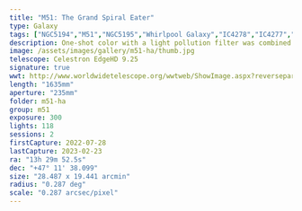 ```yaml
---
title: "M51: The Grand Spiral Eater"
type: Galaxy
tags: ["NGC5194","M51","NGC5195","Whirlpool Galaxy","IC4278","IC4277","IC4282"]
description: One-shot color with a light pollution filter was combined with narrowband images to create this capture. It is my most detailed M51 and I believe it captures the delicate and complex beauty of this pair of galaxies.
image: /assets/images/gallery/m51-ha/thumb.jpg
telescope: Celestron EdgeHD 9.25
signature: true
wwt: http://www.worldwidetelescope.org/wwtweb/ShowImage.aspx?reverseparity=False&scale=0.286877&name=m51-ha.jpg&imageurl=https://deepskyworkflows.com/assets/images/gallery/m51-ha/m51-ha.jpg&credits=Jeremy+Likness+at+DeepSkyWorkflows.com&creditsUrl=https://deepskyworkflows.com/&ra=202.513150&dec=47.220880&x=2473.8&y=2078.2&rotation=143.38&thumb=https://deepskyworkflows.com/assets/images/gallery/m51-ha/thumb.jpg
length: "1635mm"
aperture: "235mm"
folder: m51-ha
group: m51
exposure: 300
lights: 118
sessions: 2
firstCapture: 2022-07-28 
lastCapture: 2023-02-23
ra: "13h 29m 52.5s"
dec: "+47° 11' 38.099"
size: "28.487 x 19.441 arcmin"
radius: "0.287 deg"
scale: "0.287 arcsec/pixel"
---
```

